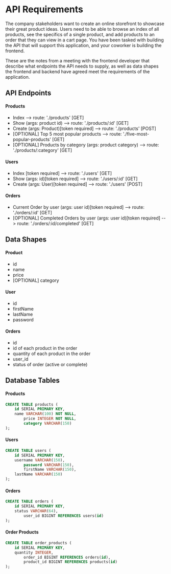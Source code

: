 # API Requirements
The company stakeholders want to create an online storefront to showcase their great product ideas. Users need to be able to browse an index of all products, see the specifics of a single product, and add products to an order that they can view in a cart page. You have been tasked with building the API that will support this application, and your coworker is building the frontend.

These are the notes from a meeting with the frontend developer that describe what endpoints the API needs to supply, as well as data shapes the frontend and backend have agreed meet the requirements of the application. 

## API Endpoints
#### Products
- Index --> route: './products' [GET]
- Show (args: product id) --> route: './products/:id' [GET]
- Create (args: Product)[token required] --> route: './products' [POST]
- [OPTIONAL] Top 5 most popular products --> route: './five-most-popular-products' [GET]
- [OPTIONAL] Products by category (args: product category) --> route: './products/:category' [GET]

#### Users
- Index [token required] --> route: './users' [GET]
- Show (args: id)[token required] --> route: './users/:id' [GET]
- Create (args: User)[token required] --> route: './users' [POST]

#### Orders
- Current Order by user (args: user id)[token required] --> route: './orders/:id' [GET]
- [OPTIONAL] Completed Orders by user (args: user id)[token required] --> route: './orders/:id/completed' [GET]

## Data Shapes
#### Product
-  id
- name
- price
- [OPTIONAL] category

#### User
- id
- firstName
- lastName
- password

#### Orders
- id
- id of each product in the order
- quantity of each product in the order
- user_id
- status of order (active or complete)


## Database Tables

#### Products
```sql
CREATE TABLE products (
    id SERIAL PRIMARY KEY,
    name VARCHAR(100) NOT NULL,
		price INTEGER NOT NULL,
		category VARCHAR(150)
);
```

#### Users
```sql
CREATE TABLE users (
    id SERIAL PRIMARY KEY,
    username VARCHAR(150),
		password VARCHAR(150),
		firstName VARCHAR(150),
    lastName VARCHAR(150)
);
```

#### Orders
```sql
CREATE TABLE orders (
    id SERIAL PRIMARY KEY,
    status VARCHAR(64),
		user_id BIGINT REFERENCES users(id)
);
```

#### Order Products
```sql
CREATE TABLE order_products (
    id SERIAL PRIMARY KEY,
    quantity INTEGER,
		order_id BIGINT REFERENCES orders(id),
		product_id BIGINT REFERENCES products(id)
);
```